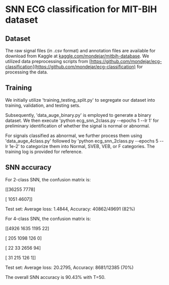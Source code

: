 # SNN ECG classification for MIT-BIH dataset

## Dataset
The raw signal files (in .csv format) and annotation files are available for download from Kaggle at [kaggle.com/mondejar/mitbih-database](https://kaggle.com/mondejar/mitbih-database). We utilized data preprocessing scripts from [https://github.com/mondejar/ecg-classification](https://github.com/mondejar/ecg-classification) for processing the data.


## Training
We initially utilize 'training_testing_split.py' to segregate our dataset into training, validation, and testing sets. 

Subsequently, 'data_auge_binary.py' is employed to generate a binary dataset. We then execute 'python ecg_snn_2class.py --epochs 1 --lr 1' for preliminary identification of whether the signal is normal or abnormal.

For signals classified as abnormal, we further process them using 'data_auge_4class.py' followed by 'python ecg_snn_2class.py --epochs 5 --lr 1e-2' to categorize them into Normal, SVEB, VEB, or F categories. The training log is provided for reference.

## SNN accuracy
For 2-class SNN, the confusion matrix is:

 [[36255  7778]
 
 [ 1051  4607]]
 
Test set: Average loss: 1.4844, Accuracy: 40862/49691 (82%)

For 4-class SNN, the confusion matrix is:

 [[4926 1635 1195   22]
 
 [ 205 1098  126    0]
 
 [  22   33 2656   94]
 
 [  31  215  126    1]]
 
Test set: Average loss: 20.2795, Accuracy: 8681/12385 (70%)

The overall SNN accuracy is 90.43% with T=50.


